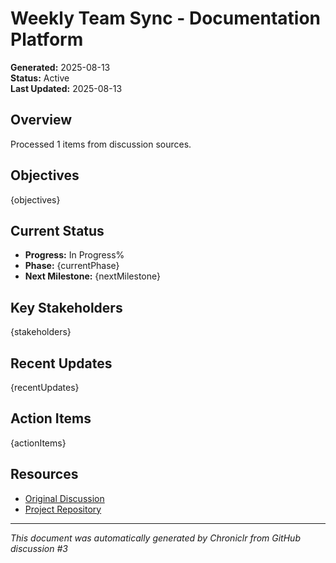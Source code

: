# Weekly Team Sync - Documentation Platform

**Generated:** 2025-08-13  
**Status:** Active  
**Last Updated:** 2025-08-13

## Overview

Processed 1 items from discussion sources.

## Objectives

{objectives}

## Current Status

- **Progress:** In Progress%
- **Phase:** {currentPhase}
- **Next Milestone:** {nextMilestone}

## Key Stakeholders

{stakeholders}

## Recent Updates

{recentUpdates}

## Action Items

{actionItems}

## Resources

- [Original Discussion](https://github.com/mhenke/chroniclr/discussions/3)
- [Project Repository](https://github.com/mhenke/chroniclr)

---
*This document was automatically generated by Chroniclr from GitHub discussion #3*